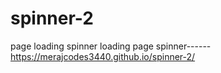 # spinner-2
page loading spinner 
 loading page spinner------https://merajcodes3440.github.io/spinner-2/
